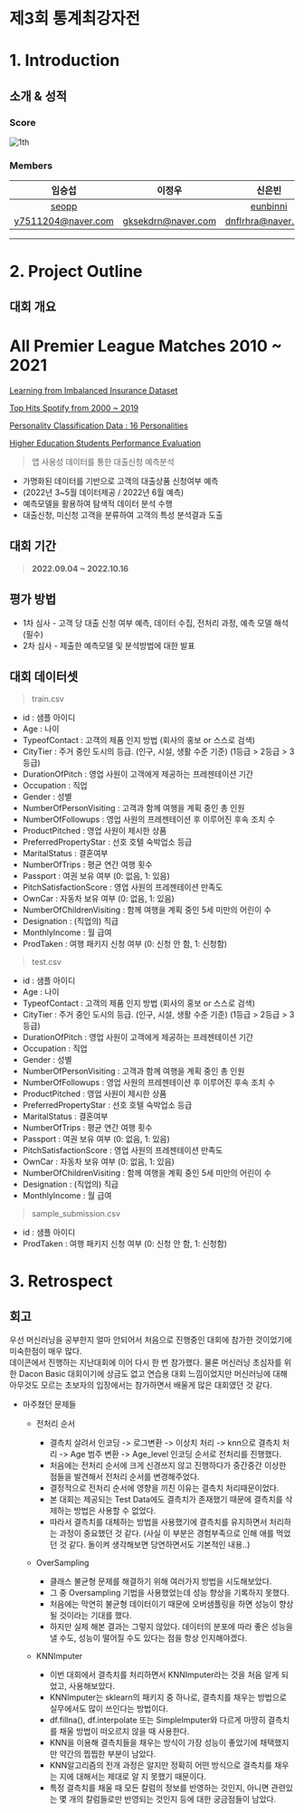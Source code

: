 # 제3회 통계최강자전

# 1. Introduction

## 소개 & 성적

### Score  
![1th](https://img.shields.io/badge/1th-red?style=plastic)


### Members

임승섭|이정우|신은빈
:-:|:-:|:-:
|[seopp](https://github.com/seopp)||[eunbinni](https://github.com/eunbinni)|
|y7511204@naver.com|gksekdrn@naver.com|dnflrhra@naver.com|

---
# 2. Project Outline


## 대회 개요

# All Premier League Matches 2010 ~ 2021

[Learning from Imbalanced Insurance Dataset](https://www.notion.so/Learning-from-Imbalanced-Insurance-Dataset-b662a7b419024054858c0302d281d218)

[Top Hits Spotify from 2000 ~ 2019](https://www.notion.so/Top-Hits-Spotify-from-2000-2019-cbf5fbfcc8bd45428adf87a730179f50)

[Personality Classification Data : 16 Personalities](https://www.notion.so/Personality-Classification-Data-16-Personalities-98746daeabc44b61b665ab0b757ee36a)

[Higher Education Students Performance Evaluation](https://www.notion.so/Higher-Education-Students-Performance-Evaluation-b378067256144dda9dc18c5d272c1b53)


> 앱 사용성 데이터를 통한 대출신청 예측분석

- 가명화된 데이터를 기반으로 고객의 대출상품 신청여부 예측
- (2022년 3~5월 데이터제공 / 2022년 6월 예측)
- 예측모델을 활용하여 탐색적 데이터 분석 수행
- 대출신청, 미신청 고객을 분류하여 고객의 특성 분석결과 도출


## 대회 기간 
> **2022.09.04 ~ 2022.10.16**

## 평가 방법 
  - 1차 심사 - 고객 당 대출 신청 여부 예측, 데이터 수집, 전처리 과정, 예측 모델 해석(필수)
  - 2차 심사 - 제출한 예측모델 및 분석방법에 대한 발표

## 대회 데이터셋

> train.csv  
- id : 샘플 아이디
- Age : 나이
- TypeofContact : 고객의 제품 인지 방법 (회사의 홍보 or 스스로 검색)
- CityTier : 주거 중인 도시의 등급. (인구, 시설, 생활 수준 기준) (1등급 > 2등급 > 3등급)
- DurationOfPitch : 영업 사원이 고객에게 제공하는 프레젠테이션 기간
- Occupation : 직업
- Gender : 성별
- NumberOfPersonVisiting : 고객과 함께 여행을 계획 중인 총 인원
- NumberOfFollowups : 영업 사원의 프레젠테이션 후 이루어진 후속 조치 수
- ProductPitched : 영업 사원이 제시한 상품
- PreferredPropertyStar : 선호 호텔 숙박업소 등급
- MaritalStatus : 결혼여부
- NumberOfTrips : 평균 연간 여행 횟수
- Passport : 여권 보유 여부 (0: 없음, 1: 있음)
- PitchSatisfactionScore : 영업 사원의 프레젠테이션 만족도
- OwnCar : 자동차 보유 여부 (0: 없음, 1: 있음)
- NumberOfChildrenVisiting : 함께 여행을 계획 중인 5세 미만의 어린이 수
- Designation : (직업의) 직급
- MonthlyIncome : 월 급여
- ProdTaken : 여행 패키지 신청 여부 (0: 신청 안 함, 1: 신청함)



> test.csv
- id : 샘플 아이디
- Age : 나이
- TypeofContact : 고객의 제품 인지 방법 (회사의 홍보 or 스스로 검색)
- CityTier : 주거 중인 도시의 등급. (인구, 시설, 생활 수준 기준) (1등급 > 2등급 > 3등급)
- DurationOfPitch : 영업 사원이 고객에게 제공하는 프레젠테이션 기간
- Occupation : 직업
- Gender : 성별
- NumberOfPersonVisiting : 고객과 함께 여행을 계획 중인 총 인원
- NumberOfFollowups : 영업 사원의 프레젠테이션 후 이루어진 후속 조치 수
- ProductPitched : 영업 사원이 제시한 상품
- PreferredPropertyStar : 선호 호텔 숙박업소 등급
- MaritalStatus : 결혼여부
- NumberOfTrips : 평균 연간 여행 횟수
- Passport : 여권 보유 여부 (0: 없음, 1: 있음)
- PitchSatisfactionScore : 영업 사원의 프레젠테이션 만족도
- OwnCar : 자동차 보유 여부 (0: 없음, 1: 있음)
- NumberOfChildrenVisiting : 함께 여행을 계획 중인 5세 미만의 어린이 수
- Designation : (직업의) 직급
- MonthlyIncome : 월 급여

> sample_submission.csv
- id : 샘플 아이디
- ProdTaken : 여행 패키지 신청 여부 (0: 신청 안 함, 1: 신청함)


# 3. Retrospect


## 회고
우선 머신러닝을 공부한지 얼마 안되어서 처음으로 진행중인 대회에 참가한 것이었기에 미숙한점이 매우 많다.  
데이콘에서 진행하는 지난대회에 이어 다시 한 번 참가했다. 
물론 머신러닝 초심자를 위한 Dacon Basic 대회이기에 상금도 없고 연습용 대회 느낌이었지만 머신러닝에 대해 아무것도 모르는 초보자의 입장에서는 참가하면서 배울게 많은 대회였던 것 같다.


- 마주쳤던 문제들
    - 전처리 순서
        - 결측치 살려서 인코딩 -> 로그변환 -> 이상치 처리 -> knn으로 결측치 처리 -> Age 범주 변환 -> Age_level 인코딩 순서로 전처리를 진행했다.
        - 처음에는 전처리 순서에 크게 신경쓰지 않고 진행하다가 중간중간 이상한 점들을 발견해서 전처리 순서를 변경해주었다.
        - 결정적으로 전처리 순서에 영향을 끼친 이유는 결측치 처리때문이었다.
        - 본 대회는 제공되는 Test Data에도 결측치가 존재했기 때문에 결측치를 삭제하는 방법은 사용할 수 없었다.
        - 따라서 결측치를 대체하는 방법을 사용했기에 결측치를 유지하면서 처리하는 과정이 중요했던 것 같다. (사실 이 부분은 경험부족으로 인해 애를 먹었던 것 같다. 돌이켜 생각해보면 당연하면서도 기본적인 내용..)


    - OverSampling
      - 클래스 불균형 문제를 해결하기 위해 여러가지 방법을 시도해보았다.
      - 그 중 Oversampling 기법을 사용했었는데 성능 향상을 기록하지 못했다. 
      - 처음에는 막연히 불균형 데이터이기 때문에 오버샘플링을 하면 성능이 향상될 것이라는 기대를 했다.
      - 하지만 실제 해본 결과는 그렇지 않았다. 데이터의 분포에 따라 좋은 성능을 낼 수도, 성능이 떨어질 수도 있다는 점을 항상 인지해야겠다.

    - KNNImputer 
        - 이번 대회에서 결측치를 처리하면서 KNNImputer라는 것을 처음 알게 되었고, 사용해보았다.
        - KNNImputer는 sklearn의 패키지 중 하나로, 결측치를 채우는 방법으로 실무에서도 많이 쓰인다는 방법이다.
        - df.fillna(), df.interpolate 또는 SimpleImputer와 다르게 마땅히 결측치를 채울 방법이 떠오르지 않을 때 사용한다.
        - KNN을 이용해 결측치들을 채우는 방식이 가장 성능이 좋았기에 채택했지만 약간의 찝찝한 부분이 남았다.
        - KNN알고리즘의 전개 과정은 알지만 정확히 어떤 방식으로 결측치를 채우는 지에 대해서는 제대로 알 지 못했기 때문이다.
        - 특정 결측치를 채울 때 모든 칼럼의 정보를 반영하는 것인지, 아니면 관련있는 몇 개의 칼럼들로만 반영되는 것인지 등에 대한 궁금점들이 남았다. 
